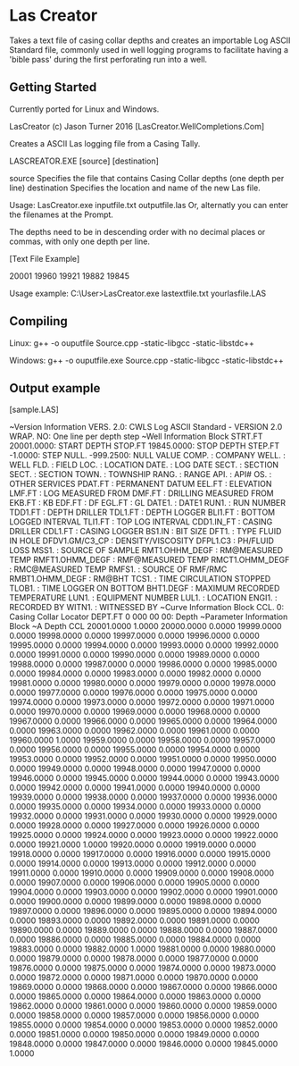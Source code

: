 # Las Creator

Takes a text file of casing collar depths and creates an importable Log ASCII Standard file, commonly used in well logging programs to facilitate having a 'bible pass' during the first perforating run into a well.

## Getting Started

Currently ported for Linux and Windows.

LasCreator (c) Jason Turner 2016
[LasCreator.WellCompletions.Com]

Creates a ASCII Las logging file from a Casing Tally.

LASCREATOR.EXE [source] [destination] 

source          Specifies the file that contains Casing Collar depths (one depth per line)
destination     Specifies the location and name of the new Las file.


Usage: LasCreator.exe inputfile.txt outputfile.las
Or, alternatly you can enter the filenames at the Prompt.

The depths need to be in descending order with no decimal places or commas, with only one depth per line.

[Text File Example]

20001
19960
19921
19882
19845

Usage example:
C:\User\>LasCreator.exe lastextfile.txt yourlasfile.LAS

## Compiling

Linux:
g++ -o ouputfile Source.cpp -static-libgcc -static-libstdc++

Windows:
g++ -o ouputfile.exe Source.cpp -static-libgcc -static-libstdc++

## Output example
[sample.LAS]

<P>
~Version Information
VERS.                      2.0: CWLS Log ASCII Standard - VERSION 2.0
WRAP.                       NO: One line per depth step
~Well Information Block
STRT.FT             20001.0000: START DEPTH
STOP.FT             19845.0000: STOP DEPTH
STEP.FT                -1.0000: STEP
NULL.                -999.2500: NULL VALUE
COMP.                         : COMPANY
WELL.                         : WELL
FLD.                          : FIELD
LOC.                          : LOCATION
DATE.                         : LOG DATE
SECT.                         : SECTION
SECT.                         : SECTION
TOWN.                         : TOWNSHIP
RANG.                         : RANGE
API.                          : API#
OS.                           : OTHER SERVICES
PDAT.FT                       : PERMANENT DATUM
EEL.FT                        : ELEVATION
LMF.FT                        : LOG MEASURED FROM
DMF.FT                        : DRILLING MEASURED FROM
EKB.FT                        : KB
EDF.FT                        : DF
EGL.FT                        : GL
DATE1.                        : DATE1
RUN1.                         : RUN NUMBER
TDD1.FT                       : DEPTH DRILLER
TDL1.FT                       : DEPTH LOGGER
BLI1.FT                       : BOTTOM LOGGED INTERVAL
TLI1.FT                       : TOP LOG INTERVAL
CDD1.IN_FT                    : CASING DRILLER
CDL1.FT                       : CASING LOGGER
BS1.IN                        : BIT SIZE
DFT1.                         : TYPE FLUID IN HOLE
DFDV1.GM/C3_CP                : DENSITY/VISCOSITY
DFPL1.C3                      : PH/FLUID LOSS
MSS1.                         : SOURCE OF SAMPLE
RMT1.OHHM_DEGF                : RM@MEASURED TEMP
RMFT1.OHMM_DEGF               : RMF@MEASURED TEMP
RMCT1.OHMM_DEGF               : RMC@MEASURED TEMP
RMFS1.                        : SOURCE OF RMF/RMC
RMBT1.OHMM_DEGF               : RM@BHT
TCS1.                         : TIME CIRCULATION STOPPED
TLOB1.                        : TIME LOGGER ON BOTTOM
BHT1.DEGF                     : MAXIMUM RECORDED TEMPERATURE
LUN1.                         : EQUIPMENT NUMBER
LUL1.                         : LOCATION
ENGI1.                        : RECORDED BY
WITN1.                        : WITNESSED BY
~Curve Information Block
CCL.                         0: Casing Collar Locator
DEPT.FT            0 000 00 00: Depth
~Parameter Information Block
~A  Depth       CCL
20001.0000     1.0000
20000.0000     0.0000
19999.0000     0.0000
19998.0000     0.0000
19997.0000     0.0000
19996.0000     0.0000
19995.0000     0.0000
19994.0000     0.0000
19993.0000     0.0000
19992.0000     0.0000
19991.0000     0.0000
19990.0000     0.0000
19989.0000     0.0000
19988.0000     0.0000
19987.0000     0.0000
19986.0000     0.0000
19985.0000     0.0000
19984.0000     0.0000
19983.0000     0.0000
19982.0000     0.0000
19981.0000     0.0000
19980.0000     0.0000
19979.0000     0.0000
19978.0000     0.0000
19977.0000     0.0000
19976.0000     0.0000
19975.0000     0.0000
19974.0000     0.0000
19973.0000     0.0000
19972.0000     0.0000
19971.0000     0.0000
19970.0000     0.0000
19969.0000     0.0000
19968.0000     0.0000
19967.0000     0.0000
19966.0000     0.0000
19965.0000     0.0000
19964.0000     0.0000
19963.0000     0.0000
19962.0000     0.0000
19961.0000     0.0000
19960.0000     1.0000
19959.0000     0.0000
19958.0000     0.0000
19957.0000     0.0000
19956.0000     0.0000
19955.0000     0.0000
19954.0000     0.0000
19953.0000     0.0000
19952.0000     0.0000
19951.0000     0.0000
19950.0000     0.0000
19949.0000     0.0000
19948.0000     0.0000
19947.0000     0.0000
19946.0000     0.0000
19945.0000     0.0000
19944.0000     0.0000
19943.0000     0.0000
19942.0000     0.0000
19941.0000     0.0000
19940.0000     0.0000
19939.0000     0.0000
19938.0000     0.0000
19937.0000     0.0000
19936.0000     0.0000
19935.0000     0.0000
19934.0000     0.0000
19933.0000     0.0000
19932.0000     0.0000
19931.0000     0.0000
19930.0000     0.0000
19929.0000     0.0000
19928.0000     0.0000
19927.0000     0.0000
19926.0000     0.0000
19925.0000     0.0000
19924.0000     0.0000
19923.0000     0.0000
19922.0000     0.0000
19921.0000     1.0000
19920.0000     0.0000
19919.0000     0.0000
19918.0000     0.0000
19917.0000     0.0000
19916.0000     0.0000
19915.0000     0.0000
19914.0000     0.0000
19913.0000     0.0000
19912.0000     0.0000
19911.0000     0.0000
19910.0000     0.0000
19909.0000     0.0000
19908.0000     0.0000
19907.0000     0.0000
19906.0000     0.0000
19905.0000     0.0000
19904.0000     0.0000
19903.0000     0.0000
19902.0000     0.0000
19901.0000     0.0000
19900.0000     0.0000
19899.0000     0.0000
19898.0000     0.0000
19897.0000     0.0000
19896.0000     0.0000
19895.0000     0.0000
19894.0000     0.0000
19893.0000     0.0000
19892.0000     0.0000
19891.0000     0.0000
19890.0000     0.0000
19889.0000     0.0000
19888.0000     0.0000
19887.0000     0.0000
19886.0000     0.0000
19885.0000     0.0000
19884.0000     0.0000
19883.0000     0.0000
19882.0000     1.0000
19881.0000     0.0000
19880.0000     0.0000
19879.0000     0.0000
19878.0000     0.0000
19877.0000     0.0000
19876.0000     0.0000
19875.0000     0.0000
19874.0000     0.0000
19873.0000     0.0000
19872.0000     0.0000
19871.0000     0.0000
19870.0000     0.0000
19869.0000     0.0000
19868.0000     0.0000
19867.0000     0.0000
19866.0000     0.0000
19865.0000     0.0000
19864.0000     0.0000
19863.0000     0.0000
19862.0000     0.0000
19861.0000     0.0000
19860.0000     0.0000
19859.0000     0.0000
19858.0000     0.0000
19857.0000     0.0000
19856.0000     0.0000
19855.0000     0.0000
19854.0000     0.0000
19853.0000     0.0000
19852.0000     0.0000
19851.0000     0.0000
19850.0000     0.0000
19849.0000     0.0000
19848.0000     0.0000
19847.0000     0.0000
19846.0000     0.0000
19845.0000     1.0000

</p>